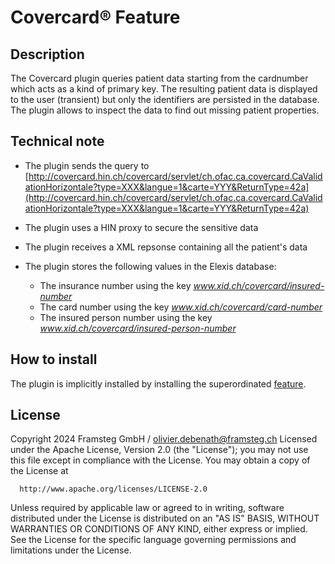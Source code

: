 # Covercard® Feature

## Description
The Covercard plugin queries patient data starting from the cardnumber which acts as a kind of primary key. The resulting patient data is displayed to the user (transient) but only the identifiers are persisted in the database. The plugin allows to inspect the data to find out missing patient properties.

## Technical note

- The plugin sends the query to [http://covercard.hin.ch/covercard/servlet/ch.ofac.ca.covercard.CaValidationHorizontale?type=XXX&langue=1&carte=YYY&ReturnType=42a](http://covercard.hin.ch/covercard/servlet/ch.ofac.ca.covercard.CaValidationHorizontale?type=XXX&langue=1&carte=YYY&ReturnType=42a)

- The plugin uses a HIN proxy to secure the sensitive data

- The plugin receives a XML repsonse containing all the patient's data

- The plugin stores the following values in the Elexis database:
    - The insurance number using the key _www.xid.ch/covercard/insured-number_
    - The card number using the key _www.xid.ch/covercard/card-number_
    - The insured person number using the key _www.xid.ch/covercard/insured-person-number_

## How to install
The plugin is implicitly installed by installing the superordinated [feature](https://github.com/elexis/elexis-3-base/tree/master/features/ch.framsteg.elexis.administration.covercard.feature).

## License
Copyright 2024 Framsteg GmbH / olivier.debenath@framsteg.ch
Licensed under the Apache License, Version 2.0 (the "License");
you may not use this file except in compliance with the License.
You may obtain a copy of the License at

      http://www.apache.org/licenses/LICENSE-2.0

Unless required by applicable law or agreed to in writing, software
distributed under the License is distributed on an "AS IS" BASIS,
WITHOUT WARRANTIES OR CONDITIONS OF ANY KIND, either express or implied.
See the License for the specific language governing permissions and
limitations under the License.